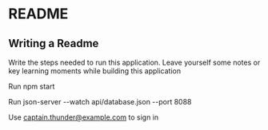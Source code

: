 # README
## Writing a Readme
Write the steps needed to run this application. Leave yourself some notes or key learning moments while building this application

Run npm start

Run json-server --watch api/database.json --port 8088

Use captain.thunder@example.com to sign in